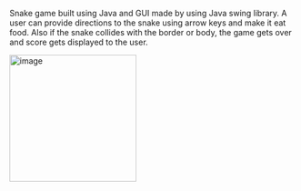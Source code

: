 Snake game built using Java and GUI made by using Java swing library. A user can provide directions to the snake using arrow keys and make it eat food. Also if the snake collides with the border or body, the game gets over and score gets displayed to the user.


<img width="223" alt="image" src="https://user-images.githubusercontent.com/91137761/230441143-d920181e-9e64-4b57-8fd0-f6f5868b690f.png">

